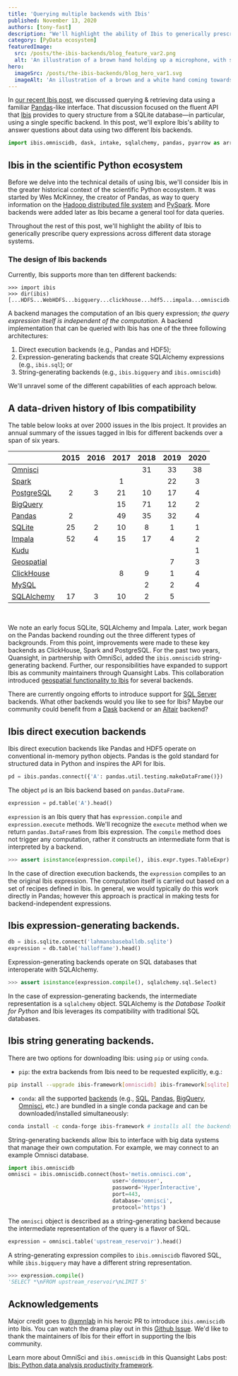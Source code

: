 ```yaml
---
title: 'Querying multiple backends with Ibis'
published: November 13, 2020
authors: [tony-fast]
description: "We'll highlight the ability of Ibis to generically prescribe query expressions across different data storage systems."
category: [PyData ecosystem]
featuredImage:
  src: /posts/the-ibis-backends/blog_feature_var2.png
  alt: 'An illustration of a brown hand holding up a microphone, with some graphical elements highlighting the top of the microphone.'
hero:
  imageSrc: /posts/the-ibis-backends/blog_hero_var1.svg
  imageAlt: 'An illustration of a brown and a white hand coming towards each other to pass a business card with the logo of Quansight Labs.'
---
```



In [our recent Ibis post], we discussed querying & retrieving data using a familiar [Pandas]-like interface.
That discussion focused on the fluent API that [Ibis] provides to query structure from a SQLite database&mdash;in particular, using a single specific backend.
In this post, we'll explore Ibis's ability to answer questions about data using two different Ibis backends.

```python
import ibis.omniscidb, dask, intake, sqlalchemy, pandas, pyarrow as arrow, altair, h5py as hdf5
```

## Ibis in the scientific Python ecosystem

Before we delve into the technical details of using Ibis, we'll consider Ibis in the greater historical context of the scientific Python ecosystem. It was started by Wes McKinney, the creator of Pandas, as way to query information on
the [Hadoop distributed file system][HDFS] and [PySpark]. More backends were added later as Ibis became a general tool for data queries.

Throughout the rest of this post, we'll highlight the ability of Ibis to generically prescribe
query expressions across different data storage systems.

### The design of Ibis backends

Currently, Ibis supports more than ten different backends:

```
>>> import ibis
>>> dir(ibis)
[...HDFS...WebHDFS...bigquery...clickhouse...hdf5...impala...omniscidb...pandas...pyspark...spark...sql...sqlite...]
```

A backend manages the computation of an Ibis query expression; _the query expression itself is independent of the computation_.
A backend implementation that can be queried with Ibis has one of the three following architectures:

1. Direct execution backends (e.g., Pandas and HDF5);
2. Expression-generating backends that create SQLAlchemy expressions (e.g., `ibis.sql`); or
3. String-generating backends (e.g., `ibis.bigquery` and `ibis.omniscidb`)

We'll unravel some of the different capabilities of each approach below.

## A data-driven history of Ibis compatibility

The table below looks at over 2000 issues in the Ibis project.
It provides an annual summary of the issues tagged in Ibis
for different backends over a span of six years.

|              | 2015 | 2016 | 2017 | 2018 | 2019 | 2020 |
| :----------- | :--: | :--: | :--: | :--: | :--: | :--: |
| [Omnisci]    |      |      |      |  31  |  33  |  38  |
| [Spark]      |      |      |  1   |      |  22  |  3   |
| [PostgreSQL] |  2   |  3   |  21  |  10  |  17  |  4   |
| [BigQuery]   |      |      |  15  |  71  |  12  |  2   |
| [Pandas]     |  2   |      |  49  |  35  |  32  |  4   |
| [SQLite]     |  25  |  2   |  10  |  8   |  1   |  1   |
| [Impala]     |  52  |  4   |  15  |  17  |  4   |  2   |
| [Kudu]       |      |      |      |      |      |  1   |
| [Geospatial] |      |      |      |      |  7   |  3   |
| [ClickHouse] |      |      |  8   |  9   |  1   |  4   |
| [MySQL]      |      |      |      |  2   |  2   |  4   |
| [SQLAlchemy] |  17  |  3   |  10  |  2   |  5   |      |

<br />

We note an early focus SQLite, SQLAlchemy and Impala.
Later, work began on the Pandas backend rounding out the three different types of backgrounds.
From this point, improvements were made to these key backends as ClickHouse, Spark and PostgreSQL.
For the past two years, Quansight, in partnership with OmniSci, added the `ibis.omniscidb`
string-generating backend. Further, our responsibilities have expanded
to support Ibis as community maintainers through Quansight Labs.
This collaboration introduced [geospatial functionality to Ibis][Geospatial] for several backends.

There are currently ongoing efforts to introduce support for [SQL Server][sql-server] backends.
What other backends would you like to see for Ibis?  Maybe our community could benefit from a [Dask]
backend or an [Altair] backend?

## Ibis direct execution backends

Ibis direct execution backends like Pandas and HDF5 operate on conventional in-memory python objects.
Pandas is the gold standard for structured data in Python and inspires the API for Ibis.

```python
pd = ibis.pandas.connect({'A': pandas.util.testing.makeDataFrame()})
```
The object `pd` is an Ibis backend based on `pandas.DataFrame`.

```python
expression = pd.table('A').head()
```

`expression` is an Ibis query that has `expression.compile` and `expression.execute` methods.
We'll recognize the `execute` method when we return `pandas.DataFrame`s from Ibis expression.
The `compile` method does not trigger any computation, rather it constructs an intermediate form
that is interpreted by a backend.

```python
>>> assert isinstance(expression.compile(), ibis.expr.types.TableExpr)
```

In the case of direction execution backends, the `expression` compiles to an the original Ibis
expression.  The computation itself is carried out based on a set of recipes defined in Ibis.
In general, we would typically do this work directly in Pandas; however this approach is
practical in making tests for backend-independent expressions.

## Ibis expression-generating backends.

```python
db = ibis.sqlite.connect('lahmansbaseballdb.sqlite')
expression = db.table('halloffame').head()
```

Expression-generating backends operate on SQL databases that interoperate with SQLAlchemy.

```python
>>> assert isinstance(expression.compile(), sqlalchemy.sql.Select)
```

In the case of expression-generating backends, the intermediate representation is a `sqlalchemy` object.
SQLAlchemy is _the Database Toolkit for Python_ and Ibis leverages its compatibility
with traditional SQL databases.

## Ibis string generating backends.

There are two options for downloading Ibis: using `pip` or using `conda`.

- `pip`: the extra backends from Ibis need to be requested explicitly, e.g.:

```bash
pip install --upgrade ibis-framework[omniscidb] ibis-framework[sqlite]
```

- `conda`: all the supported [backends] (e.g., [SQL], [Pandas], [BigQuery], [Omnisci], etc.) are bundled in a single conda package and can be downloaded/installed simultaneously:

```bash
conda install -c conda-forge ibis-framework # installs all the backends!
```

String-generating backends allow Ibis to interface with big data systems that manage
their own computation. For example, we may connect to an example Omnisci database.

```python
import ibis.omniscidb
omnisci = ibis.omniscidb.connect(host='metis.omnisci.com',
                                 user='demouser',
                                 password='HyperInteractive',
                                 port=443,
                                 database='omnisci',
                                 protocol='https')
```

The `omnisci` object is described as a string-generating backend because the intermediate representation of the query is a flavor of SQL.

```python
expression = omnisci.table('upstream_reservoir').head()
```

A string-generating expression compiles to `ibis.omniscidb` flavored SQL, while `ibis.bigquery` may have a different string representation.

```python
>>> expression.compile()
'SELECT *\nFROM upstream_reservoir\nLIMIT 5'
```

## Acknowledgements
Major credit goes to [@xmnlab] in his heroic PR to introduce `ibis.omniscidb` into Ibis. You can watch
the drama play out in this [Github Issue][omnisci-pr]. We'd like to thank the maintainers of Ibis for
their effort in supporting the Ibis community.

Learn more about OmniSci and `ibis.omniscidb` in this Quansight Labs post:
[Ibis: Python data analysis productivity framework][labs-post].

[our recent Ibis post]: https://labs.quansight.org/blog/2020/06/ibis-an-idiomatic-flavor-of-sql-for-python-programmers/
[Ibis]: https://www.ibis-project.org/
[SQL]: https://en.wikipedia.org/wiki/SQL
[Python]: https://en.wikipedia.org/wiki/Python_(programming_language)
[flavor of sql]: https://stackoverflow.com/questions/1326318/difference-between-different-types-of-sql
[design]: https://docs.ibis-project.org/design.html
[SQLite]: https://www.sqlite.org/index.html
[Pandas]: http://pandas.pydata.org/
[Omnisci]: https://www.omnisci.com/
[glue]: https://docs.scipy.org/doc/numpy/user/c-info.python-as-glue.html
[Dask]: https://dask.org/
[flavor of sql]: https://stackoverflow.com/questions/1326318/difference-between-different-types-of-sql
[dag]: https://en.wikipedia.org/wiki/Directed_acyclic_graph
[data]: http://www.seanlahman.com/baseball-archive/statistics/
[database connection]: https://en.wikipedia.org/wiki/Database_connection
[tidy data]: https://vita.had.co.nz/papers/tidy-data.pdf
[openteams]: https://openteams.com/
[contributing]: https://docs.ibis-project.org/contributing.html
[qs]: https://www.quansight.com/
[graphviz]: https://graphviz.org
[materialized view]: https://en.wikipedia.org/wiki/Materialized_view
[Blaze]: https://blaze.pydata.org/
[SQLAlchemy]: https://www.sqlalchemy.org/
[backends]: https://ibis-project.org/docs/backends/index.html
[intake]: https://intake.readthedocs.io/en/latest/
[arrow]: https://arrow.apache.org/docs/python/
[labs-post]: https://labs.quansight.org/blog/2019/07/ibis-python-data-analysis-productivity-framework/
[Geospatial]: http://ibis-project.org/docs/user_guide/geospatial_analysis.html
[geo-tutorial]: https://github.com/ibis-project/ibis/pull/1991
[geo-closed]: https://github.com/ibis-project/ibis/issues?q=label%3Ageospatial+is%3Aclosed
[sql-server]: https://github.com/ibis-project/ibis/pull/1997
[omnisci-pr]: https://github.com/ibis-project/ibis/pull/1419
[test-hdf5]: https://github.com/ibis-project/ibis/blob/master/ibis/file/tests/test_hdf5.py
[@xmnlab]: https://github.com/xmnlab
[HDFS]: https://en.wikipedia.org/wiki/Apache_Hadoop#HDFS
[Spark]: https://spark.apache.org/
[PySpark]: https://pypi.org/project/pyspark/
[PostgreSQL]: https://www.postgresql.org/
[MySQL]: https://www.mysql.com/
[BigQuery]: https://cloud.google.com/bigquery/
[Impala]: https://impala.apache.org/
[ClickHouse]: https://clickhouse.tech/
[Kudu]: https://kudu.apache.org/
[Altair]: https://www.altair.com/
